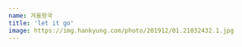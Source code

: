 ```yaml
---
name: 겨울왕국
title: 'let it go'
image: https://img.hankyung.com/photo/201912/01.21032432.1.jpg
---
```

